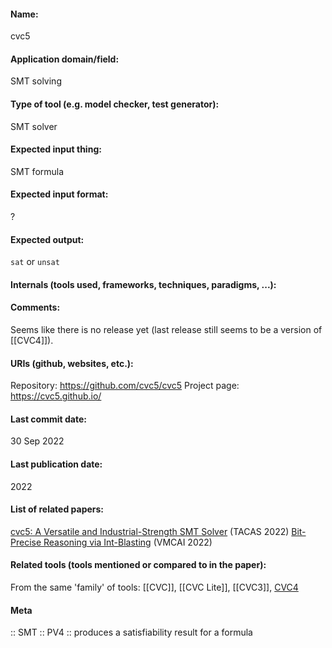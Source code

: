 #### Name:
cvc5

#### Application domain/field:
SMT solving

#### Type of tool (e.g. model checker, test generator):
SMT solver

#### Expected input thing:
SMT formula

#### Expected input format:
?

#### Expected output:
`sat` or `unsat`

#### Internals (tools used, frameworks, techniques, paradigms, ...):

#### Comments:
Seems like there is no release yet (last release still seems to be a version of [[CVC4]]).

#### URIs (github, websites, etc.):
Repository: https://github.com/cvc5/cvc5
Project page: https://cvc5.github.io/

#### Last commit date:
30 Sep 2022

#### Last publication date:
2022

#### List of related papers:
[cvc5: A Versatile and Industrial-Strength SMT Solver](https://doi.org/10.1007/978-3-030-99524-9_24) (TACAS 2022)
[Bit-Precise Reasoning via Int-Blasting](https://doi.org/10.1007/978-3-030-94583-1_24) (VMCAI 2022)

#### Related tools (tools mentioned or compared to in the paper):
From the same 'family' of tools: [[CVC]], [[CVC Lite]], [[CVC3]], [CVC4](CVC4.md)

#### Meta
:: SMT
:: PV4 :: produces a satisfiability result for a formula
